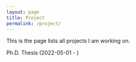 ```yaml
---
layout: page
title: Project
permalink: /project/
---
```


This is the page lists all projects I am working on.

Ph.D. Thesis (2022-05-01 - )
